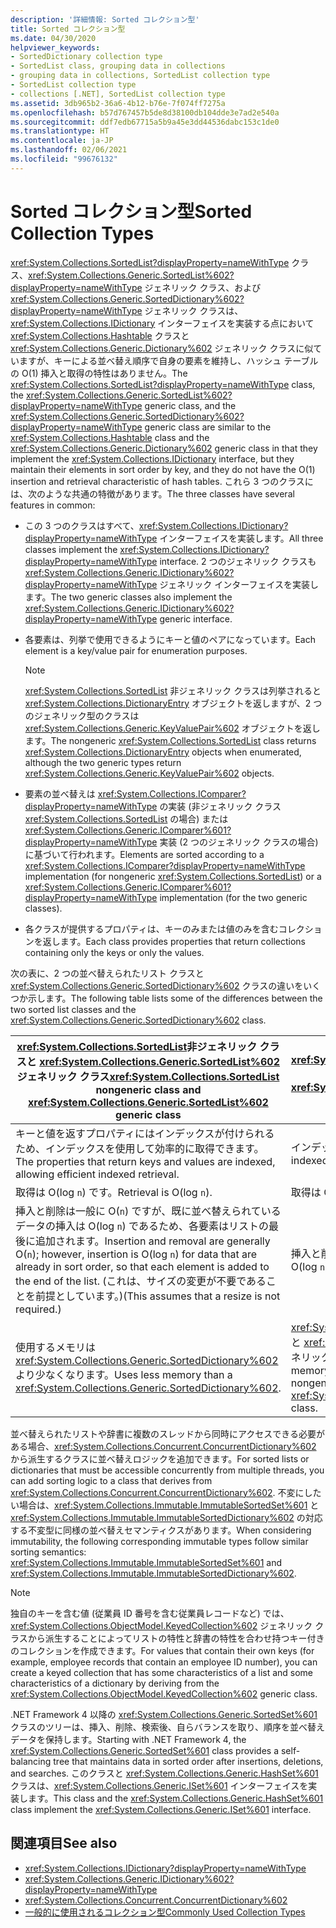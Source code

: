 ```yaml
---
description: '詳細情報: Sorted コレクション型'
title: Sorted コレクション型
ms.date: 04/30/2020
helpviewer_keywords:
- SortedDictionary collection type
- SortedList class, grouping data in collections
- grouping data in collections, SortedList collection type
- SortedList collection type
- collections [.NET], SortedList collection type
ms.assetid: 3db965b2-36a6-4b12-b76e-7f074ff7275a
ms.openlocfilehash: b57d767457b5de8d38100db104dde3e7ad2e540a
ms.sourcegitcommit: ddf7edb67715a5b9a45e3dd44536dabc153c1de0
ms.translationtype: HT
ms.contentlocale: ja-JP
ms.lasthandoff: 02/06/2021
ms.locfileid: "99676132"
---
```

# <a name="sorted-collection-types"></a><span data-ttu-id="c76db-103">Sorted コレクション型</span><span class="sxs-lookup"><span data-stu-id="c76db-103">Sorted Collection Types</span></span>

<span data-ttu-id="c76db-104"><xref:System.Collections.SortedList?displayProperty=nameWithType> クラス、<xref:System.Collections.Generic.SortedList%602?displayProperty=nameWithType> ジェネリック クラス、および <xref:System.Collections.Generic.SortedDictionary%602?displayProperty=nameWithType> ジェネリック クラスは、<xref:System.Collections.IDictionary> インターフェイスを実装する点において <xref:System.Collections.Hashtable> クラスと <xref:System.Collections.Generic.Dictionary%602> ジェネリック クラスに似ていますが、キーによる並べ替え順序で自身の要素を維持し、ハッシュ テーブルの O(1) 挿入と取得の特性はありません。</span><span class="sxs-lookup"><span data-stu-id="c76db-104">The <xref:System.Collections.SortedList?displayProperty=nameWithType> class, the <xref:System.Collections.Generic.SortedList%602?displayProperty=nameWithType> generic class, and the <xref:System.Collections.Generic.SortedDictionary%602?displayProperty=nameWithType> generic class are similar to the <xref:System.Collections.Hashtable> class and the <xref:System.Collections.Generic.Dictionary%602> generic class in that they implement the <xref:System.Collections.IDictionary> interface, but they maintain their elements in sort order by key, and they do not have the O(1) insertion and retrieval characteristic of hash tables.</span></span> <span data-ttu-id="c76db-105">これら 3 つのクラスには、次のような共通の特徴があります。</span><span class="sxs-lookup"><span data-stu-id="c76db-105">The three classes have several features in common:</span></span>

- <span data-ttu-id="c76db-106">この 3 つのクラスはすべて、<xref:System.Collections.IDictionary?displayProperty=nameWithType> インターフェイスを実装します。</span><span class="sxs-lookup"><span data-stu-id="c76db-106">All three classes implement the <xref:System.Collections.IDictionary?displayProperty=nameWithType> interface.</span></span> <span data-ttu-id="c76db-107">2 つのジェネリック クラスも <xref:System.Collections.Generic.IDictionary%602?displayProperty=nameWithType> ジェネリック インターフェイスを実装します。</span><span class="sxs-lookup"><span data-stu-id="c76db-107">The two generic classes also implement the <xref:System.Collections.Generic.IDictionary%602?displayProperty=nameWithType> generic interface.</span></span>

- <span data-ttu-id="c76db-108">各要素は、列挙で使用できるようにキーと値のペアになっています。</span><span class="sxs-lookup"><span data-stu-id="c76db-108">Each element is a key/value pair for enumeration purposes.</span></span>

   > [!NOTE]
   > <span data-ttu-id="c76db-109"><xref:System.Collections.SortedList> 非ジェネリック クラスは列挙されると <xref:System.Collections.DictionaryEntry> オブジェクトを返しますが、2 つのジェネリック型のクラスは <xref:System.Collections.Generic.KeyValuePair%602> オブジェクトを返します。</span><span class="sxs-lookup"><span data-stu-id="c76db-109">The nongeneric <xref:System.Collections.SortedList> class returns <xref:System.Collections.DictionaryEntry> objects when enumerated, although the two generic types return <xref:System.Collections.Generic.KeyValuePair%602> objects.</span></span>

- <span data-ttu-id="c76db-110">要素の並べ替えは <xref:System.Collections.IComparer?displayProperty=nameWithType> の実装 (非ジェネリック クラス <xref:System.Collections.SortedList> の場合) または <xref:System.Collections.Generic.IComparer%601?displayProperty=nameWithType> 実装 (2 つのジェネリック クラスの場合) に基づいて行われます。</span><span class="sxs-lookup"><span data-stu-id="c76db-110">Elements are sorted according to a <xref:System.Collections.IComparer?displayProperty=nameWithType> implementation (for nongeneric <xref:System.Collections.SortedList>) or a <xref:System.Collections.Generic.IComparer%601?displayProperty=nameWithType> implementation (for the two generic classes).</span></span>

- <span data-ttu-id="c76db-111">各クラスが提供するプロパティは、キーのみまたは値のみを含むコレクションを返します。</span><span class="sxs-lookup"><span data-stu-id="c76db-111">Each class provides properties that return collections containing only the keys or only the values.</span></span>

<span data-ttu-id="c76db-112">次の表に、2 つの並べ替えられたリスト クラスと <xref:System.Collections.Generic.SortedDictionary%602> クラスの違いをいくつか示します。</span><span class="sxs-lookup"><span data-stu-id="c76db-112">The following table lists some of the differences between the two sorted list classes and the <xref:System.Collections.Generic.SortedDictionary%602> class.</span></span>

| <span data-ttu-id="c76db-113"><xref:System.Collections.SortedList>非ジェネリック クラスと <xref:System.Collections.Generic.SortedList%602> ジェネリック クラス</span><span class="sxs-lookup"><span data-stu-id="c76db-113"><xref:System.Collections.SortedList> nongeneric class and <xref:System.Collections.Generic.SortedList%602> generic class</span></span> | <span data-ttu-id="c76db-114"><xref:System.Collections.Generic.SortedDictionary%602> ジェネリック クラス</span><span class="sxs-lookup"><span data-stu-id="c76db-114"><xref:System.Collections.Generic.SortedDictionary%602> generic class</span></span> |
|--|--|
| <span data-ttu-id="c76db-115">キーと値を返すプロパティにはインデックスが付けられるため、インデックスを使用して効率的に取得できます。</span><span class="sxs-lookup"><span data-stu-id="c76db-115">The properties that return keys and values are indexed, allowing efficient indexed retrieval.</span></span> | <span data-ttu-id="c76db-116">インデックスを使用して取得することはできません。</span><span class="sxs-lookup"><span data-stu-id="c76db-116">No indexed retrieval.</span></span> |
| <span data-ttu-id="c76db-117">取得は O(log `n`) です。</span><span class="sxs-lookup"><span data-stu-id="c76db-117">Retrieval is O(log `n`).</span></span> | <span data-ttu-id="c76db-118">取得は O(log `n`) です。</span><span class="sxs-lookup"><span data-stu-id="c76db-118">Retrieval is O(log `n`).</span></span> |
| <span data-ttu-id="c76db-119">挿入と削除は一般に O(`n`) ですが、既に並べ替えられているデータの挿入は O(log `n`) であるため、各要素はリストの最後に追加されます。</span><span class="sxs-lookup"><span data-stu-id="c76db-119">Insertion and removal are generally O(`n`); however, insertion is O(log `n`) for data that are already in sort order, so that each element is added to the end of the list.</span></span> <span data-ttu-id="c76db-120">(これは、サイズの変更が不要であることを前提としています。)</span><span class="sxs-lookup"><span data-stu-id="c76db-120">(This assumes that a resize is not required.)</span></span> | <span data-ttu-id="c76db-121">挿入と削除は O(log `n`) です。</span><span class="sxs-lookup"><span data-stu-id="c76db-121">Insertion and removal are O(log `n`).</span></span> |
| <span data-ttu-id="c76db-122">使用するメモリは <xref:System.Collections.Generic.SortedDictionary%602> より少なくなります。</span><span class="sxs-lookup"><span data-stu-id="c76db-122">Uses less memory than a <xref:System.Collections.Generic.SortedDictionary%602>.</span></span> | <span data-ttu-id="c76db-123"><xref:System.Collections.SortedList> 非ジェネリック クラスと <xref:System.Collections.Generic.SortedList%602> ジェネリック クラスより多くのメモリを使用します。</span><span class="sxs-lookup"><span data-stu-id="c76db-123">Uses more memory than the <xref:System.Collections.SortedList> nongeneric class and the <xref:System.Collections.Generic.SortedList%602> generic class.</span></span> |

<span data-ttu-id="c76db-124">並べ替えられたリストや辞書に複数のスレッドから同時にアクセスできる必要がある場合、<xref:System.Collections.Concurrent.ConcurrentDictionary%602> から派生するクラスに並べ替えロジックを追加できます。</span><span class="sxs-lookup"><span data-stu-id="c76db-124">For sorted lists or dictionaries that must be accessible concurrently from multiple threads, you can add sorting logic to a class that derives from <xref:System.Collections.Concurrent.ConcurrentDictionary%602>.</span></span> <span data-ttu-id="c76db-125">不変にしたい場合は、<xref:System.Collections.Immutable.ImmutableSortedSet%601> と <xref:System.Collections.Immutable.ImmutableSortedDictionary%602> の対応する不変型に同様の並べ替えセマンティクスがあります。</span><span class="sxs-lookup"><span data-stu-id="c76db-125">When considering immutability, the following corresponding immutable types follow similar sorting semantics: <xref:System.Collections.Immutable.ImmutableSortedSet%601> and <xref:System.Collections.Immutable.ImmutableSortedDictionary%602>.</span></span>

> [!NOTE]
> <span data-ttu-id="c76db-126">独自のキーを含む値 (従業員 ID 番号を含む従業員レコードなど) では、<xref:System.Collections.ObjectModel.KeyedCollection%602> ジェネリック クラスから派生することによってリストの特性と辞書の特性を合わせ持つキー付きのコレクションを作成できます。</span><span class="sxs-lookup"><span data-stu-id="c76db-126">For values that contain their own keys (for example, employee records that contain an employee ID number), you can create a keyed collection that has some characteristics of a list and some characteristics of a dictionary by deriving from the <xref:System.Collections.ObjectModel.KeyedCollection%602> generic class.</span></span>

<span data-ttu-id="c76db-127">.NET Framework 4 以降の <xref:System.Collections.Generic.SortedSet%601> クラスのツリーは、挿入、削除、検索後、自らバランスを取り、順序を並べ替えデータを保持します。</span><span class="sxs-lookup"><span data-stu-id="c76db-127">Starting with .NET Framework 4, the <xref:System.Collections.Generic.SortedSet%601> class provides a self-balancing tree that maintains data in sorted order after insertions, deletions, and searches.</span></span> <span data-ttu-id="c76db-128">このクラスと <xref:System.Collections.Generic.HashSet%601> クラスは、<xref:System.Collections.Generic.ISet%601> インターフェイスを実装します。</span><span class="sxs-lookup"><span data-stu-id="c76db-128">This class and the <xref:System.Collections.Generic.HashSet%601> class implement the <xref:System.Collections.Generic.ISet%601> interface.</span></span>

## <a name="see-also"></a><span data-ttu-id="c76db-129">関連項目</span><span class="sxs-lookup"><span data-stu-id="c76db-129">See also</span></span>

- <xref:System.Collections.IDictionary?displayProperty=nameWithType>
- <xref:System.Collections.Generic.IDictionary%602?displayProperty=nameWithType>
- <xref:System.Collections.Concurrent.ConcurrentDictionary%602>
- [<span data-ttu-id="c76db-130"> 一般的に使用されるコレクション型</span><span class="sxs-lookup"><span data-stu-id="c76db-130">Commonly Used Collection Types</span></span>](commonly-used-collection-types.md)
